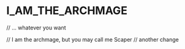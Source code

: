 # I_AM_THE_ARCHMAGE
// ... whatever you want

// I am the archmage, but you may call me Scaper
// another change
